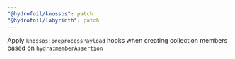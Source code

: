 ```yaml
---
"@hydrofoil/knossos": patch
"@hydrofoil/labyrinth": patch
---
```


Apply `knossos:preprocessPayload` hooks when creating collection members based on `hydra:memberAssertion`
